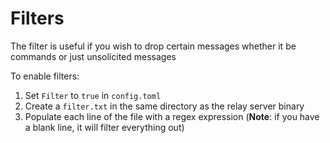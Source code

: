# Filters

The filter is useful if you wish to drop certain messages whether it be commands or just unsolicited messages

To enable filters:

1. Set `Filter` to `true` in `config.toml`
2. Create a `filter.txt` in the same directory as the relay server binary
3. Populate each line of the file with a regex expression \(**Note**: if you have a blank line, it will filter everything out\)

